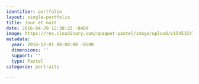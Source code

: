 ```yaml
---
identifier: portfolio
layout: single-portfolio
title: Jour et nuit
date: 2016-04-29 12:38:25 -0400
image: https://res.cloudinary.com/npaquet-pastel/image/upload/v1545154710/Jour-et-nuit-pastel-24-X-24-cm-2016.jpg
metadata:
  year: 2016-12-01 00:00:00 -0500
  dimensions: ''
  support: ''
  type: Pastel
categorie: portraits

---
```

